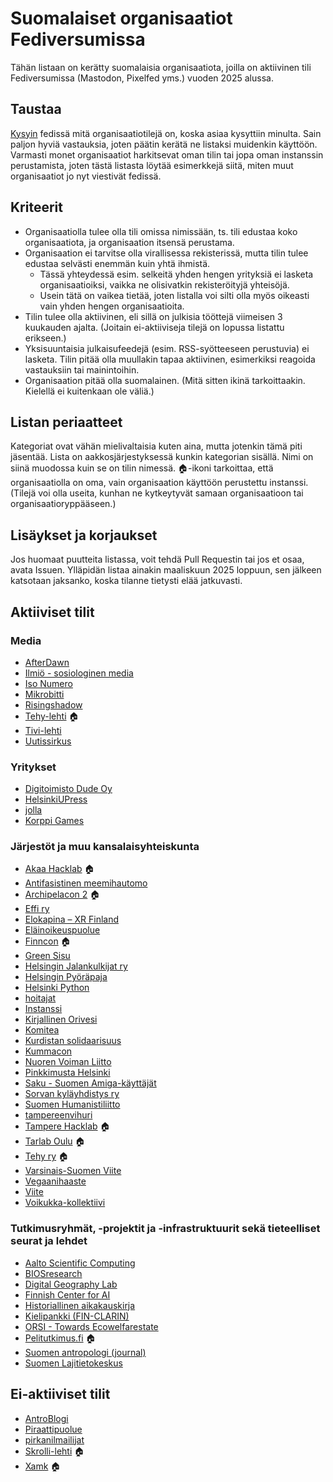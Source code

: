 # Suomalaiset organisaatiot Fediversumissa

Tähän listaan on kerätty suomalaisia organisaatiota, joilla on aktiivinen tili Fediversumissa (Mastodon, Pixelfed yms.) vuoden 2025 alussa.

## Taustaa

[Kysyin](https://sigmoid.social/@osma/113910812476160969) fedissä mitä organisaatiotilejä on, koska asiaa kysyttiin minulta. Sain paljon hyviä vastauksia, joten päätin kerätä ne listaksi muidenkin käyttöön. Varmasti monet organisaatiot harkitsevat oman tilin tai jopa oman instanssin perustamista, joten tästä listasta löytää esimerkkejä siitä, miten muut organisaatiot jo nyt viestivät fedissä.

## Kriteerit

* Organisaatiolla tulee olla tili omissa nimissään, ts. tili edustaa koko organisaatiota, ja organisaation itsensä perustama.
* Organisaation ei tarvitse olla virallisessa rekisterissä, mutta tilin tulee edustaa selvästi enemmän kuin yhtä ihmistä.
  * Tässä yhteydessä esim. selkeitä yhden hengen yrityksiä ei lasketa organisaatioiksi, vaikka ne olisivatkin rekisteröityjä yhteisöjä.
  * Usein tätä on vaikea tietää, joten listalla voi silti olla myös oikeasti vain yhden hengen organisaatioita.
* Tilin tulee olla aktiivinen, eli sillä on julkisia tööttejä viimeisen 3 kuukauden ajalta. (Joitain ei-aktiiviseja tilejä on lopussa listattu erikseen.)
* Yksisuuntaisia julkaisufeedejä (esim. RSS-syötteeseen perustuvia) ei lasketa. Tilin pitää olla muullakin tapaa aktiivinen, esimerkiksi reagoida vastauksiin tai mainintoihin.
* Organisaation pitää olla suomalainen. (Mitä sitten ikinä tarkoittaakin. Kielellä ei kuitenkaan ole väliä.)

## Listan periaatteet

Kategoriat ovat vähän mielivaltaisia kuten aina, mutta jotenkin tämä piti jäsentää. Lista on aakkosjärjestyksessä kunkin kategorian sisällä. Nimi on siinä muodossa kuin se on tilin nimessä. 🏠-ikoni tarkoittaa, että organisaatiolla on oma, vain organisaation käyttöön perustettu instanssi. (Tilejä voi olla useita, kunhan ne kytkeytyvät samaan organisaatioon tai organisaatioryppääseen.)

## Lisäykset ja korjaukset

Jos huomaat puutteita listassa, voit tehdä Pull Requestin tai jos et osaa, avata Issuen. Ylläpidän listaa ainakin maaliskuun 2025 loppuun, sen jälkeen katsotaan jaksanko, koska tilanne tietysti elää jatkuvasti.

## Aktiiviset tilit

### Media

* [AfterDawn](https://mementomori.social/@afterdawn)
* [Ilmiö - sosiologinen media](https://mastodon.social/@ilmio)
* [Iso Numero](https://pixelfed.social/isonumero)
* [Mikrobitti](https://mastodon.social/@mikrobitti)
* [Risingshadow](https://mstdn.social/@RisingshadowFi)
* [Tehy-lehti](https://some.tehy.fi/@tehylehti) 🏠
* [Tivi-lehti](https://mastodon.social/@tivilehti)
* [Uutissirkus](https://mastodon.social/@uutissirkus)

### Yritykset

* [Digitoimisto Dude Oy](https://mementomori.social/@dude)
* [HelsinkiUPress](https://h-net.social/@HelsinkiUPress)
* [jolla](https://techhub.social/@jolla)
* [Korppi Games](https://mastodon.gamedev.place/@korppi)

### Järjestöt ja muu kansalaisyhteiskunta

* [Akaa Hacklab](https://some.hacklab.fi/@akaa) 🏠
* [Antifasistinen meemihautomo](https://eliitin-some.fi/@meemihautomo)
* [Archipelacon 2](https://finndom.space/@archipelacon) 🏠
* [Effi ry](https://eupolicy.social/@effi)
* [Elokapina – XR Finland](https://social.rebellion.global/@elokapina)
* [Eläinoikeuspuolue](https://mastodon.social/@eop)
* [Finncon](https://finndom.space/@finncon) 🏠
* [Green Sisu](https://mstdn.social/@greensisu)
* [Helsingin Jalankulkijat ry](https://mementomori.social/@HelsinginJalankulkijat)
* [Helsingin Pyöräpaja](https://kolektiva.social/@pyorapajahelsinki)
* [Helsinki Python](https://fosstodon.org/@HelPy)
* [hoitajat](https://mementomori.social/@hoitajat)
* [Instanssi](https://mementomori.social/@instanssi)
* [Kirjallinen Orivesi](https://mementomori.social/@KirjallinenOrivesi)
* [Komitea](https://mstdn.social/@komitea)
* [Kurdistan solidaarisuus](https://kolektiva.social/@kurdistansvhelsinki)
* [Kummacon](https://mastodon.social/@kummacon)
* [Nuoren Voiman Liitto](https://mastodon.social/@nuorenvoimanliitto)
* [Pinkkimusta Helsinki](https://todon.eu/@pinkkimustahki)
* [Saku - Suomen Amiga-käyttäjät](https://some.sakulehti.fi/@saku)
* [Sorvan kyläyhdistys ry](https://eliitin-some.fi/@sorvanky)
* [Suomen Humanistiliitto](https://mstdn.social/@humanistiliitto)
* [tampereenvihuri](https://mementomori.social/@tampereenvihuri)
* [Tampere Hacklab](https://some.hacklab.fi/@tampere) 🏠
* [Tarlab Oulu](https://some.hacklab.fi/@tarlab) 🏠
* [Tehy ry](https://some.tehy.fi/@tehy_ry) 🏠
* [Varsinais-Suomen Viite](https://mstdn.social/@varsviite)
* [Vegaanihaaste](https://mastodon.social/@vegaanihaaste)
* [Viite](https://mstdn.social/@viite)
* [Voikukka-kollektiivi](https://kolektiva.social/@voikukka)

### Tutkimusryhmät, -projektit ja -infrastruktuurit sekä tieteelliset seurat ja lehdet

* [Aalto Scientific Computing](https://fosstodon.org/@SciCompAalto)
* [BIOSresearch](https://mstdn.social/@BIOSresearch)
* [Digital Geography Lab](https://mastodon.online/@digigeolab)
* [Finnish Center for AI](https://mastodon.online/@FCAI)
* [Historiallinen aikakauskirja](https://toot.community/@HAik)
* [Kielipankki (FIN-CLARIN)](https://toot.community/@kielipankki)
* [ORSI - Towards Ecowelfarestate](https://fediscience.org/@ORSI)
* [Pelitutkimus.fi](https://www.pelitutkimus.fi/@blogi) 🏠
* [Suomen antropologi (journal)](https://fediscience.org/@suomenantropologi)
* [Suomen Lajitietokeskus](https://ecoevo.social/@lajitieto)

## Ei-aktiiviset tilit

* [AntroBlogi](https://antroblogi.fi/@antroblogi.fi)
* [Piraattipuolue](https://mementomori.social/@Piraattipuolue)
* [pirkanilmailijat](https://mementomori.social/@pirkanilmailijat)
* [Skrolli-lehti](https://some.skrolli.fi/@skrollilehti) 🏠
* [Xamk](https://fedi.xamk.fi/@xamk) 🏠
